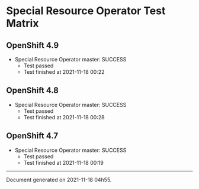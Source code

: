 
Special Resource Operator Test Matrix
=====================================

OpenShift 4.9
-------------


* Special Resource Operator master: SUCCESS
  - Test passed
  - Test finished at 2021-11-18 00:22

OpenShift 4.8
-------------


* Special Resource Operator master: SUCCESS
  - Test passed
  - Test finished at 2021-11-18 00:28

OpenShift 4.7
-------------


* Special Resource Operator master: SUCCESS
  - Test passed
  - Test finished at 2021-11-18 00:19


---
Document generated on 2021-11-18 04h55.
